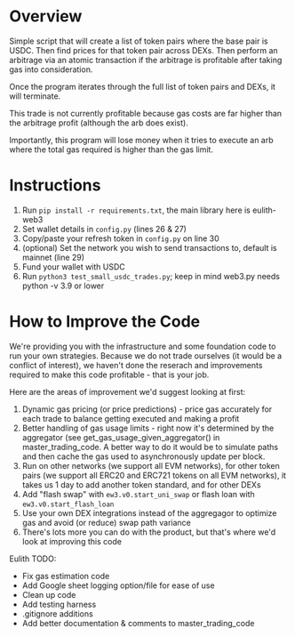 # Overview
Simple script that will create a list of token pairs where the base pair is USDC. Then find prices for that token pair across DEXs. Then perform an arbitrage via an atomic transaction if the arbitrage is profitable after taking gas into consideration.

Once the program iterates through the full list of token pairs and DEXs, it will terminate.

This trade is not currently profitable because gas costs are far higher than the arbitrage profit (although the arb does exist).

Importantly, this program will lose money when it tries to execute an arb where the total gas required is higher than the gas limit.

# Instructions
1. Run `pip install -r requirements.txt`, the main library here is eulith-web3
2. Set wallet details in `config.py` (lines 26 & 27)
3. Copy/paste your refresh token in `config.py` on line 30
4. (optional) Set the network you wish to send transactions to, default is mainnet (line 29)
5. Fund your wallet with USDC
6. Run `python3 test_small_usdc_trades.py`; keep in mind web3.py needs python -v 3.9 or lower

# How to Improve the Code
We're providing you with the infrastructure and some foundation code to run your own strategies. Because we do not trade ourselves (it would be a conflict of interest), we haven't done the reserach and improvements required to make this code profitable - that is your job. 

Here are the areas of improvement we'd suggest looking at first:
1) Dynamic gas pricing (or price predictions) - price gas accurately for each trade to balance getting executed and making a profit
2) Better handling of gas usage limits - right now it's determined by the aggregator (see get_gas_usage_given_aggregator() in master_trading_code. A better way to do it would be to simulate paths and then cache the gas used to asynchronously update per block.
3) Run on other networks (we support all EVM networks), for other token pairs (we support all ERC20 and ERC721 tokens on all EVM networks), it takes us 1 day to add another token standard, and for other DEXs
4) Add "flash swap" with `ew3.v0.start_uni_swap` or flash loan with `ew3.v0.start_flash_loan`
5) Use your own DEX integrations instead of the aggregagor to optimize gas and avoid (or reduce) swap path variance
6) There's lots more you can do with the product, but that's where we'd look at improving this code


Eulith TODO:
* Fix gas estimation code
* Add Google sheet logging option/file for ease of use
* Clean up code
* Add testing harness
* .gitignore additions
* Add better documentation & comments to master_trading_code
